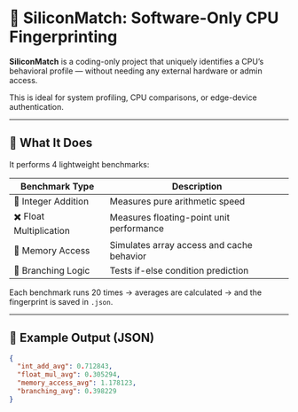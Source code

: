 # 🧬 SiliconMatch: Software-Only CPU Fingerprinting

**SiliconMatch** is a coding-only project that uniquely identifies a CPU’s behavioral profile — without needing any external hardware or admin access.

This is ideal for system profiling, CPU comparisons, or edge-device authentication.

---

## 🚀 What It Does

It performs 4 lightweight benchmarks:

| Benchmark Type | Description |
|----------------|-------------|
| 🧮 Integer Addition | Measures pure arithmetic speed |
| ✖️ Float Multiplication | Measures floating-point unit performance |
| 💾 Memory Access | Simulates array access and cache behavior |
| 🔁 Branching Logic | Tests if-else condition prediction |

Each benchmark runs 20 times → averages are calculated → and the fingerprint is saved in `.json`.

---

## 🧪 Example Output (JSON)

```json
{
  "int_add_avg": 0.712843,
  "float_mul_avg": 0.305294,
  "memory_access_avg": 1.178123,
  "branching_avg": 0.398229
}
